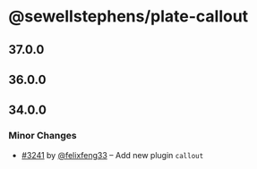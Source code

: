 # @sewellstephens/plate-callout

## 37.0.0

## 36.0.0

## 34.0.0

### Minor Changes

- [#3241](https://github.com/sewellstephens/late/pull/3241) by [@felixfeng33](https://github.com/felixfeng33) – Add new plugin `callout`

